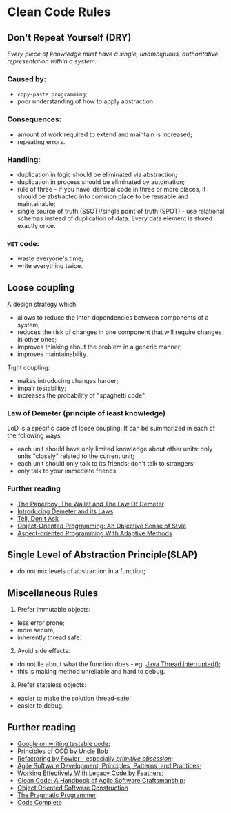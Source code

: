 # Clean Code Rules

## Don't Repeat Yourself (DRY)
*Every piece of knowledge must have a single, unambiguous, authoritative representation within a system.*

### Caused by:
* `copy-paste programming`;
* poor understanding of how to apply abstraction.

### Consequences:
* amount of work required to extend and maintain is increased;
* repeating errors.

### Handling:
* duplication in logic should be eliminated via abstraction;
* duplication in process should be eliminated by automation;
* rule of three - if you have identical code in three or more places, it should be abstracted into common place to be reusable and maintainable;
* single source of truth (SSOT)/single point of truth (SPOT) - use relational schemas instead of duplication of data. Every data element is stored exactly once.

### `WET` code:
* waste everyone's time;
* write everything twice.

## Loose coupling
A design strategy which:
* allows to reduce the inter-dependencies between components of a system;
* reduces the risk of changes in one component that will require changes in other ones;
* improves thinking about the problem in a generic manner;
* improves maintainability.

Tight coupling:
* makes introducing changes harder;
* impair testability;
* increases the probability of "spaghetti code".

### Law of Demeter (principle of least knowledge)
LoD is a specific case of loose coupling.
It can be summarized in each of the following ways:
* each unit should have only limited knowledge about other units: only units "closely" related to the current unit;
* each unit should only talk to its friends; don't talk to strangers;
* only talk to your immediate friends.

### Further reading
* [The Paperboy, The Wallet and The Law Of Demeter](https://www2.ccs.neu.edu/research/demeter/demeter-method/LawOfDemeter/paper-boy/demeter.pdf)
* [Introducing Demeter and its Laws](http://www.bradapp.com/docs/demeter-intro.html)
* [Tell, Don't Ask](https://pragprog.com/articles/tell-dont-ask)
* [Object-Oriented Programming: An Objective Sense of Style](https://www2.ccs.neu.edu/research/demeter/papers/law-of-demeter/oopsla88-law-of-demeter.pdf)
* [Aspect-oriented Programming With Adaptive Methods](https://www.researchgate.net/publication/220422659/download)

## Single Level of Abstraction Principle(SLAP)
* do not mix levels of abstraction in a function;

## Miscellaneous Rules
1. Prefer immutable objects:
  * less error prone;
  * more secure;
  * inherently thread safe.
2. Avoid side effects:
  * do not lie about what the function does - eg. [Java Thread.interrupted()](https://docs.oracle.com/javase/7/docs/api/java/lang/Thread.html#interrupted());
  * this is making method unreliable and hard to debug.
3. Prefer stateless objects:
  * easier to make the solution thread-safe;
  * easier to debug.

## Further reading
* [Google on writing testable code](http://misko.hevery.com/code-reviewers-guide/);
* [Principles of OOD by Uncle Bob](http://butunclebob.com/ArticleS.UncleBob.PrinciplesOfOod)
* [Refactoring by Fowler - especially *primitive obsession*](https://martinfowler.com/books/refactoring.html);
* [Agile Software Development, Principles, Patterns, and Practices](https://www.amazon.com/Software-Development-Principles-Patterns-Practices/dp/1292025948);
* [Working Effectively With Legacy Code by Feathers](https://www.amazon.com/FEATHERS-WORK-EFFECT-LEG-CODE/dp/0131177052);
* [Clean Code: A Handbook of Agile Software Craftsmanship](https://www.amazon.com/Clean-Code-Handbook-Software-Craftsmanship/dp/0132350882);
* [Object Oriented Software Construction](https://sophia.javeriana.edu.co/~cbustaca/docencia/POO-2016-01/documentos/Object%20Oriented%20Software%20Construction-Meyer.pdf)
* [The Pragmatic Programmer](https://en.wikipedia.org/wiki/The_Pragmatic_Programmer)
* [Code Complete]()
